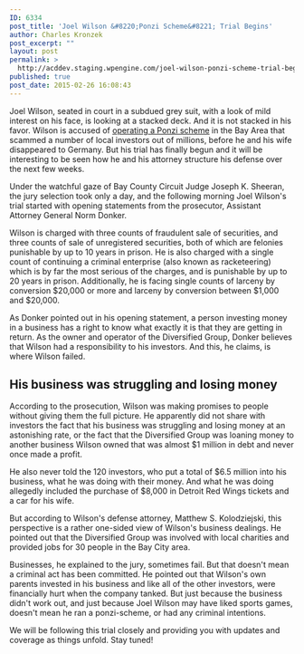 ```yaml
---
ID: 6334
post_title: 'Joel Wilson &#8220;Ponzi Scheme&#8221; Trial Begins'
author: Charles Kronzek
post_excerpt: ""
layout: post
permalink: >
  http://acddev.staging.wpengine.com/joel-wilson-ponzi-scheme-trial-begins.html
published: true
post_date: 2015-02-26 16:08:43
---
```

Joel Wilson, seated in court in a subdued grey suit, with a look of mild interest on his face, is looking at a stacked deck. And it is not stacked in his favor. Wilson is accused of <a href="http://acddev.staging.wpengine.com/joel-wilson-bound-over-trial.html">operating a Ponzi scheme</a> in the Bay Area that scammed a number of local investors out of millions, before he and his wife disappeared to Germany. But his trial has finally begun and it will be interesting to be seen how he and his attorney structure his defense over the next few weeks.<!--more-->

Under the watchful gaze of Bay County Circuit Judge Joseph K. Sheeran, the jury selection took only a day, and the following morning Joel Wilson's trial started with opening statements from the prosecutor, Assistant Attorney General Norm Donker.

Wilson is charged with three counts of fraudulent sale of securities, and three counts of sale of unregistered securities, both of which are felonies punishable by up to 10 years in prison. He is also charged with a single count of continuing a criminal enterprise (also known as racketeering) which is by far the most serious of the charges, and is punishable by up to 20 years in prison. Additionally, he is facing single counts of larceny by conversion $20,000 or more and larceny by conversion between $1,000 and $20,000.

As Donker pointed out in his opening statement, a person investing money in a business has a right to know what exactly it is that they are getting in return. As the owner and operator of the Diversified Group, Donker believes that Wilson had a responsibility to his investors. And this, he claims, is where Wilson failed.


<h2>His business was struggling and losing money</h2>

According to the prosecution, Wilson was making promises to people without giving them the full picture. He apparently did not share with investors the fact that his business was struggling and losing money at an astonishing rate, or the fact that the Diversified Group was loaning money to another business Wilson owned that was almost $1 million in debt and never once made a profit.

He also never told the 120 investors, who put a total of $6.5 million into his business, what he was doing with their money. And what he was doing allegedly included the purchase of $8,000 in Detroit Red Wings tickets and a car for his wife.

But according to Wilson's defense attorney, Matthew S. Kolodziejski, this perspective is a rather one-sided view of Wilson's business dealings. He pointed out that the Diversified Group was involved with local charities and provided jobs for 30 people in the Bay City area.

Businesses, he explained to the jury, sometimes fail. But that doesn't mean a criminal act has been committed. He pointed out that Wilson's own parents invested in his business and like all of the other investors, were financially hurt when the company tanked. But just because the business didn't work out, and just because Joel Wilson may have liked sports games, doesn't mean he ran a ponzi-scheme, or had any criminal intentions.

We will be following this trial closely and providing you with updates and coverage as things unfold. Stay tuned!
